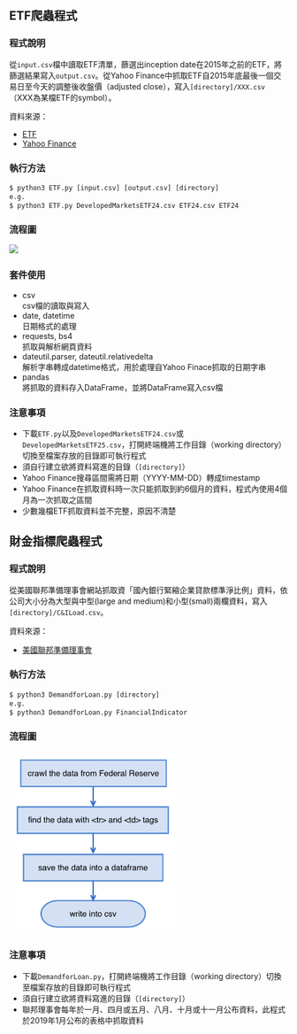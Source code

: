 ## ETF爬蟲程式

### 程式說明
從`input.csv`檔中讀取ETF清單，篩選出inception date在2015年之前的ETF，將篩選結果寫入`output.csv`。從Yahoo Finance中抓取ETF自2015年底最後一個交易日至今天的調整後收盤價（adjusted close），寫入`[directory]/XXX.csv`（XXX為某檔ETF的symbol）。

資料來源：
- [ETF](https://etfdb.com)
- [Yahoo Finance](https://www.federalreserve.gov/data/sloos.htm)

### 執行方法
```
$ python3 ETF.py [input.csv] [output.csv] [directory]
e.g.
$ python3 ETF.py DevelopedMarketsETF24.csv ETF24.csv ETF24
```

### 流程圖
<img src="https://imgur.com/PpwsyuT" width="300">

### 套件使用
- csv\
csv檔的讀取與寫入
- date, datetime\
日期格式的處理
- requests, bs4\
抓取與解析網頁資料
- dateutil.parser, dateutil.relativedelta\
解析字串轉成datetime格式，用於處理自Yahoo Finace抓取的日期字串
- pandas\
將抓取的資料存入DataFrame，並將DataFrame寫入csv檔

### 注意事項
- 下載`ETF.py`以及`DevelopedMarketsETF24.csv`或`DevelopedMarketsETF25.csv`，打開終端機將工作目錄（working directory）切換至檔案存放的目錄即可執行程式
- 須自行建立欲將資料寫進的目錄（`[directory]`）
- Yahoo Finance搜尋區間需將日期（YYYY-MM-DD）轉成timestamp
- Yahoo Finance在抓取資料時一次只能抓取到約6個月的資料，程式內使用4個月為一次抓取之區間
- 少數幾檔ETF抓取資料並不完整，原因不清楚

## 財金指標爬蟲程式

### 程式說明
從美國聯邦準備理事會網站抓取資「國內銀行緊縮企業貸款標準淨比例」資料，依公司大小分為大型與中型(large and medium)和小型(small)兩欄資料，寫入`[directory]/C&ILoad.csv`。

資料來源：
- [美國聯邦準備理事會](https://www.federalreserve.gov/data/sloos.htm)


### 執行方法
```
$ python3 DemandforLoan.py [directory]
e.g.
$ python3 DemandforLoan.py FinancialIndicator
```

### 流程圖
<img src="https://github.com/HY-Wong/Image/blob/master/flowchart2.png" width="300">

### 注意事項
- 下載`DemandforLoan.py`，打開終端機將工作目錄（working directory）切換至檔案存放的目錄即可執行程式
- 須自行建立欲將資料寫進的目錄（`[directory]`）
- 聯邦理事會每年於一月、四月或五月、八月、十月或十一月公布資料，此程式於2019年1月公布的表格中抓取資料
